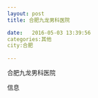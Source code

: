 ```yaml
--- 
layout: post 
title: 合肥九龙男科医院

date:   2016-05-03 13:39:56 
categories:其他  
city:合肥
  
--- 
```

   
合肥九龙男科医院

信息


